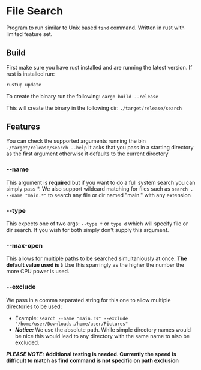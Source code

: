 # File Search

Program to run similar to Unix based `find` command. Written in rust with limited feature set.

## Build

First make sure you have rust installed and are running the latest version. If rust is installed run:
```bash
rustup update
```

To create the binary run the following: `cargo build --release`

This will create the binary in the following dir: `./target/release/search`

## Features

You can check the supported arguments running the bin `./target/release/search --help`
It asks that you pass in a starting directory as the first argument otherwise it defaults to the current directory

### --name

This argument is **required** but if you want to do a full system search you can simply pass *.
We also support wildcard matching for files such as `search . --name "main.*"` to search any file or dir named "main." with any extension

### --type

This expects one of two args: `--type f` or `type d` which will specify file or dir search. If you wish for both simply don't supply this argument.

### --max-open

This allows for multiple paths to be searched simultaniously at once. **The default value used is `3`**
Use this sparringly as the higher the number the more CPU power is used.

### --exclude

We pass in a comma separated string for this one to allow multiple directories to be used:
- Example: `search --name "main.rs" --exclude "/home/user/Downloads,/home/user/Pictures"` 
- ***Notice:*** We use the absolute path. While simple directory names would be nice this would lead to any directory with the same name to also be excluded.

***PLEASE NOTE:*** **Additional testing is needed. Currently the speed is difficult to match as find command is not specific on path exclusion**
